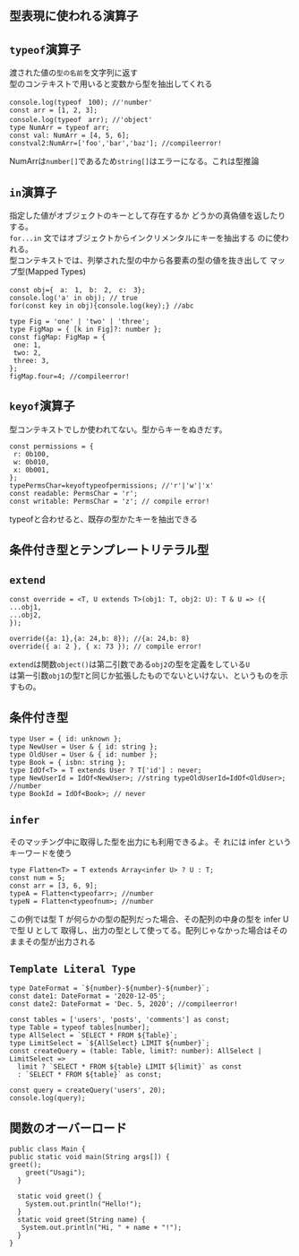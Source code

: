 型表現に使われる演算子
---
## `typeof`演算子
渡された値の``型の名前``を文字列に返す   
型のコンテキストで用いると変数から型を抽出してくれる       

  ```
console.log(typeof　100); //'number'
const arr = [1, 2, 3];
console.log(typeof　arr); //'object'
type NumArr = typeof arr;
const val: NumArr = [4, 5, 6];
constval2:NumArr=['foo','bar','baz']; //compileerror!
```
NumArrは`number[]`であるため`string[]`はエラーになる。これは型推論   

## `in`演算子    
指定した値がオブジェクトのキーとして存在するか どうかの真偽値を返したりする。   
`for...in` 文ではオブジェクトからインクリメンタルにキーを抽出する のに使われる。   
型コンテキストでは、列挙された型の中から各要素の型の値を抜き出して マップ型(Mapped Types)   

```
const obj={　a:　1,　b:　2,　c:　3};
console.log('a' in obj); // true
for(const key in obj){console.log(key);} //abc

type Fig = 'one' | 'two' | 'three'; 
type FigMap = { [k in Fig]?: number };
const figMap: FigMap = {
 one: 1,
 two: 2,
 three: 3, 
};
figMap.four=4; //compileerror!
```
## `keyof`演算子
型コンテキストでしか使われてない。型からキーをぬきだす。   

```
const permissions = {
 r: 0b100,
 w: 0b010,
 x: 0b001,
};
typePermsChar=keyoftypeofpermissions; //'r'|'w'|'x' 
const readable: PermsChar = 'r';
const writable: PermsChar = 'z'; // compile error!
```
typeofと合わせると、既存の型かたキーを抽出できる    




条件付き型とテンプレートリテラル型
---

## `extend`
```
const override = <T, U extends T>(obj1: T, obj2: U): T & U => ({ 
...obj1,
...obj2,
});

override({a: 1},{a: 24,b: 8}); //{a: 24,b: 8}
override({ a: 2 }, { x: 73 }); // compile error!
```
`extend`は関数`object()`は第二引数である`obj2`の型を定義をしている`U`  
は第一引数`obj1`の型`T`と同じか拡張したものでないといけない、というものを示すもの。

## 条件付き型
```
type User = { id: unknown };
type NewUser = User & { id: string }; 
type OldUser = User & { id: number }; 
type Book = { isbn: string };
type IdOf<T> = T extends User ? T['id'] : never;
type NewUserId = IdOf<NewUser>; //string typeOldUserId=IdOf<OldUser>; //number
type BookId = IdOf<Book>; // never
```

## `infer`
そのマッチング中に取得した型を出力にも利用できるよ。そ れには infer というキーワードを使う   
```
type Flatten<T> = T extends Array<infer U> ? U : T;
const num = 5;
const arr = [3, 6, 9]; 
typeA = Flatten<typeofarr>; //number
typeN = Flatten<typeofnum>; //number   
```
この例では型 T が何らかの型の配列だった場合、その配列の中身の型を infer U で型 U として 取得し、出力の型として使ってる。配列じゃなかった場合はそのままその型が出力される   

## `Template Literal Type`
```
type DateFormat = `${number}-${number}-${number}`; 
const date1: DateFormat = '2020-12-05';
const date2: DateFormat = 'Dec. 5, 2020'; //compileerror!
```

```
const tables = ['users', 'posts', 'comments'] as const; 
type Table = typeof tables[number];
type AllSelect = `SELECT * FROM ${Table}`;
type LimitSelect = `${AllSelect} LIMIT ${number}`;
const createQuery = (table: Table, limit?: number): AllSelect | LimitSelect => 
  limit ? `SELECT * FROM ${table} LIMIT ${limit}` as const
  : `SELECT * FROM ${table}` as const;

const query = createQuery('users', 20);
console.log(query);
```




関数のオーバーロード
---
```
public class Main {
public static void main(String args[]) {
greet();
    greet("Usagi");
  }

  static void greet() { 
    System.out.println("Hello!");
  }
  static void greet(String name) { 
   System.out.println("Hi, " + name + "!");
  } 
}
```

